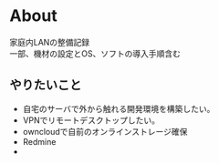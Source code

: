 # About

家庭内LANの整備記録  
一部、機材の設定とOS、ソフトの導入手順含む

## やりたいこと

* 自宅のサーバで外から触れる開発環境を構築したい。
* VPNでリモートデスクトップしたい。
* owncloudで自前のオンラインストレージ確保
* Redmine
* 
